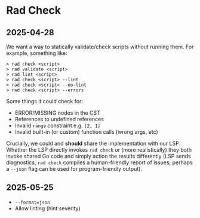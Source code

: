 # Rad Check

## 2025-04-28

We want a way to statically validate/check scripts without running them. For example, something like:

```
> rad check <script>
> rad validate <script>
> rad lint <script>
> rad check <script> --lint
> rad check <script> --no-lint
> rad check <script> --errors
```

Some things it could check for:

- ERROR/MISSING nodes in the CST
- References to undefined references
- Invalid `range` constraint e.g. `[2, 1]`
- Invalid built-in (or custom) function calls (wrong args, etc)

Crucially, we could and **should** share the implementation with our LSP. Whether the LSP directly invokes `rad check`
or (more realistically) they both invoke shared Go code and simply action the results differently (LSP sends diagnostics,
`rad check` compiles a human-friendly report of issues; perhaps a `--json` flag can be used for program-friendly output).

## 2025-05-25

- `--format=json`
- Allow linting (hint severity)
